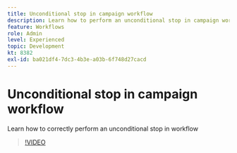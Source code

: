 ```yaml
---
title: Unconditional stop in campaign workflow
description: Learn how to perform an unconditional stop in campaign workflow
feature: Workflows
role: Admin
level: Experienced
topic: Development
kt: 8382
exl-id: ba021df4-7dc3-4b3e-a03b-6f748d27cacd
---
```

# Unconditional stop in campaign workflow

Learn how to correctly perform an unconditional stop in workflow

>[!VIDEO](https://video.tv.adobe.com/v/335887?quality=12)
